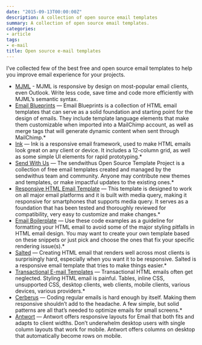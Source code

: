```yaml
---
date: "2015-09-13T00:00:00Z"
description: A collection of open source email templates
summary: A collection of open source email templates.
categories:
- article
tags:
- e-mail
title: Open source e-mail templates
---
```


I’ve collected few of the best free and open source email templates to help you improve email experience for your projects.

- [MJML](https://mjml.io/) - MJML is responsive by design on most-popular email clients, even Outlook. Write less code, save time and code more efficiently with MJML’s semantic syntax.
- [Email Blueprints](https://github.com/mailchimp/Email-Blueprints) — Email Blueprints is a collection of HTML email templates that can serve as a solid foundation and starting point for the design of emails. They include template language elements that make them customizable when imported into a MailChimp account, as well as merge tags that will generate dynamic content when sent through MailChimp.*   
- [Ink](https://github.com/zurb/ink) — Ink is a responsive email framework, used to make HTML emails look great on any client or device. It includes a 12-column grid, as well as some simple UI elements for rapid prototyping.*   
- [Send With Us](https://www.sendwithus.com/resources/templates) — The sendwithus Open Source Template Project is a collection of free email templates created and managed by the sendwithus team and community. Anyone may contribute new themes and templates, or make impactful updates to the existing ones.*   
- [Responsive HTML Email Template](https://github.com/charlesmudy/Responsive-HTML-Email-Template) — This template is designed to work on all major email platforms and it is built with media query, making it responsive for smartphones that supports media query. It serves as a foundation that has been tested and thoroughly reviewed for compatibility, very easy to customize and make changes.*   
- [Email Boilerplate](https://github.com/seanpowell/Email-Boilerplate) — Use these code examples as a guideline for formatting your HTML email to avoid some of the major styling pitfalls in HTML email design. You may want to create your own template based on these snippets or just pick and choose the ones that fix your specific rendering issue(s).*   
- [Salted](https://github.com/rodriguezcommaj/salted) — Creating HTML email that renders well across most clients is surprisingly hard, especially when you want it to be responsive. Salted is a responsive email template that tries to make things easier.*   
- [Transactional E-mail Templates](https://github.com/mailgun/transactional-email-templates) — Transactional HTML emails often get neglected. Styling HTML email is painful. Tables, inline CSS, unsupported CSS, desktop clients, web clients, mobile clients, various devices, various providers.*   
- [Cerberus](https://github.com/TedGoas/Cerberus) — Coding regular emails is hard enough by itself. Making them responsive shouldn’t add to the headache. A few simple, but solid patterns are all that’s needed to optimize emails for small screens.*   
- [Antwort](https://github.com/InterNations/antwort) — Antwort offers responsive layouts for Email that both fits and adapts to client widths. Don’t underwhelm desktop users with single column layouts that work for mobile. Antwort offers columns on desktop that automatically become rows on mobile.
